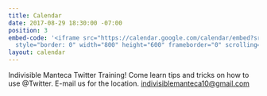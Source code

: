 ```yaml
---
title: Calendar
date: 2017-08-29 18:30:00 -07:00
position: 3
embed-code: '<iframe src="https://calendar.google.com/calendar/embed?src=sahadeva.com_7idn2pv3j949hcbvmk8g66uimc%40group.calendar.google.com&ctz=America/Los_Angeles"
  style="border: 0" width="800" height="600" frameborder="0" scrolling="no"></iframe>'
layout: calendar
---
```


Indivisible Manteca Twitter Training!  Come learn tips and tricks on how to use @Twitter.  E-mail us for the location. indivisiblemanteca10@gmail.com